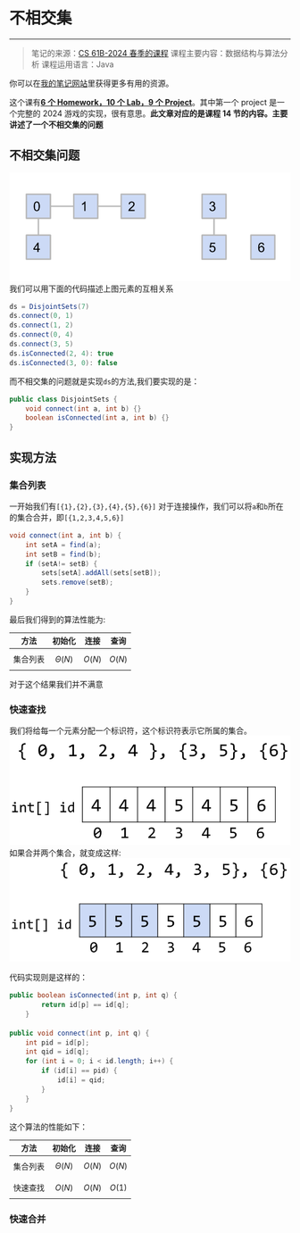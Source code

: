 # 不相交集

---

> 笔记的来源：[CS 61B-2024 春季的课程](https://sp24.datastructur.es/)
> 课程主要内容：数据结构与算法分析
> 课程运用语言：Java

你可以在[我的笔记网站](https://lavachen.gitbook.io/lava-note)里获得更多有用的资源。

这个课有[**6 个 Homework，10 个 Lab，9 个 Project**](https://github.com/Berkeley-CS61B/skeleton-sp24)。其中第一个 project 是一个完整的 2024 游戏的实现，很有意思。**此文章对应的是课程 14 节的内容。主要讲述了一个不相交集的问题**

## 不相交集问题

![不相交集](./img/不相交集问题描述.png)
我们可以用下面的代码描述上图元素的互相关系

```java
ds = DisjointSets(7)
ds.connect(0, 1)
ds.connect(1, 2)
ds.connect(0, 4)
ds.connect(3, 5)
ds.isConnected(2, 4): true
ds.isConnected(3, 0): false
```

而不相交集的问题就是实现`ds`的方法,我们要实现的是：

```java
public class DisjointSets {
    void connect(int a, int b) {}
    boolean isConnected(int a, int b) {}
}
```

## 实现方法

### 集合列表

一开始我们有`[{1},{2},{3},{4},{5},{6}]`
对于连接操作，我们可以将`a`和`b`所在的集合合并，即`[{1,2,3,4,5,6}]`

```java
void connect(int a, int b) {
    int setA = find(a);
    int setB = find(b);
    if (setA!= setB) {
        sets[setA].addAll(sets[setB]);
        sets.remove(setB);
    }
}
```

最后我们得到的算法性能为:

| 方法     | 初始化         | 连接     | 查询     |
| -------- | -------------- | -------- | -------- |
| 集合列表 | $$\Theta (N)$$ | $$O(N)$$ | $$O(N)$$ |

对于这个结果我们并不满意

### 快速查找

我们将给每一个元素分配一个标识符，这个标识符表示它所属的集合。
![不相交集1](./img/不相交集-1.png)
如果合并两个集合，就变成这样:
![不相交集2](./img/不相交集-2.png)

代码实现则是这样的：

```java
public boolean isConnected(int p, int q) {
        return id[p] == id[q];
	}

public void connect(int p, int q) {
    int pid = id[p];
    int qid = id[q];
    for (int i = 0; i < id.length; i++) {
        if (id[i] == pid) {
            id[i] = qid;
        }
    }
}
```

这个算法的性能如下：

| 方法     | 初始化         | 连接     | 查询     |
| -------- | -------------- | -------- | -------- |
| 集合列表 | $$\Theta (N)$$ | $$O(N)$$ | $$O(N)$$ |
| 快速查找 | $$O(N)$$       | $$O(N)$$ | $$O(1)$$ |

### 快速合并
